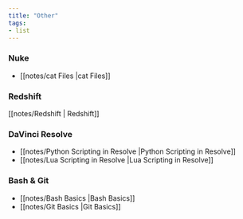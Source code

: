 ```yaml
---
title: "Other"
tags:
- list
---
```


### Nuke
- [[notes/cat Files |cat Files]]

### Redshift
[[notes/Redshift | Redshift]]

### DaVinci Resolve
- [[notes/Python Scripting in Resolve |Python Scripting in Resolve]]
- [[notes/Lua Scripting in Resolve |Lua Scripting in Resolve]]

### Bash & Git
- [[notes/Bash Basics |Bash Basics]]
- [[notes/Git Basics |Git Basics]]
 
